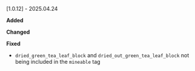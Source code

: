 [1.0.12] - 2025.04.24

**Added**

**Changed**

**Fixed**
* `dried_green_tea_leaf_block` and `dried_out_green_tea_leaf_block` not being included in the `mineable` tag
